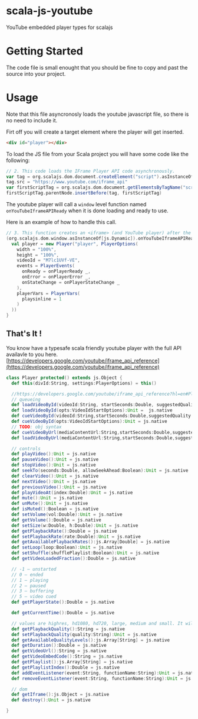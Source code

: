 # scala-js-youtube
YouTube embedded player types for scalajs

# Getting Started
The code file is small enought that you should be fine to copy and past the source into your project.

# Usage
Note that this file asyncronosly loads the youtube javascript file, so there is no need to include it.  

Firt off you will create a target element where the player will get inserted.

```html
<div id="player"></div>
```

To load the JS file from your Scala project you will have some code like the following:
```scala
// 2. This code loads the IFrame Player API code asynchronously.
var tag = org.scalajs.dom.document.createElement("script").asInstanceOf[org.scalajs.dom.html.Script]
tag.src = "https://www.youtube.com/iframe_api"
var firstScriptTag = org.scalajs.dom.document.getElementsByTagName("script").item(0)
firstScriptTag.parentNode.insertBefore(tag, firstScriptTag)
```

The youtube player will call a `window` level function named `onYouTubeIframeAPIReady` when it is done loading and ready to use.

Here is an example of how to handle this call.
```scala
// 3. This function creates an <iframe> (and YouTube player) after the API code downloads.
(org.scalajs.dom.window.asInstanceOf[js.Dynamic]).onYouTubeIframeAPIReady = () => {
  val player = new Player("player", PlayerOptions(
    width = "100%",
    height = "100%",
    videoId = "M7lc1UVf-VE",
    events = PlayerEvents(
      onReady = onPlayerReady _,
      onError = onPlayerError _,
      onStateChange = onPlayerStateChange _
    ),
    playerVars = PlayerVars(
      playsinline = 1
    )
  ))
}
```

## That's It !
You know have a typesafe scala friendly youtube player with the full API availavle to you here.
[https://developers.google.com/youtube/iframe_api_reference](https://developers.google.com/youtube/iframe_api_reference)

```scala
class Player protected() extends js.Object {
  def this(divId:String, settings:PlayerOptions) = this()

  //https://developers.google.com/youtube/iframe_api_reference?hl=en#Playback_controls
  // queueing
  def loadVideoById(videoId:String, startSeconds:Double, suggestedQuality:String):Unit =  js.native
  def loadVideoById(opts:VideoIdStartOptions):Unit =  js.native
  def cueVideoById(videoId:String,startSeconds:Double,suggestedQuality:String):Unit =  js.native
  def cueVideoById(opts:VideoIdStartOptions):Unit = js.native
  // TODO: obj syntax
  def cueVideoByUrl(mediaContentUrl:String,startSeconds:Double,suggestedQuality:String):Unit = js.native
  def loadVideoByUrl(mediaContentUrl:String,startSeconds:Double,suggestedQuality:String):Unit = js.native

  // controls
  def playVideo():Unit = js.native
  def pauseVideo():Unit = js.native
  def stopVideo():Unit = js.native
  def seekTo(seconds:Double, allowSeekAhead:Boolean):Unit = js.native
  def clearVideo():Unit = js.native
  def nextVideo():Unit = js.native
  def previousVideo():Unit = js.native
  def playVideoAt(index:Double):Unit = js.native
  def mute():Unit = js.native
  def unMute():Unit = js.native
  def isMuted():Boolean = js.native
  def setVolume(vol:Double):Unit = js.native
  def getVolume():Double = js.native
  def setSize(w:Double, h:Double):Unit = js.native
  def getPlaybackRate():Double = js.native
  def setPlaybackRate(rate:Double):Unit = js.native
  def getAvailablePlaybackRates():js.Array[Double] = js.native
  def setLoop(loop:Boolean):Unit = js.native
  def setShuffle(shufflePlaylist:Boolean):Unit = js.native
  def getVideoLoadedFraction():Double = js.native

  // -1 – unstarted
  // 0 – ended
  // 1 – playing
  // 2 – paused
  // 3 – buffering
  // 5 – video cued
  def getPlayerState():Double = js.native

  def getCurrentTime():Double = js.native

  // values are highres, hd1080, hd720, large, medium and small. It will also return undefined
  def getPlaybackQuality():String = js.native
  def setPlaybackQuality(quality:String):Unit = js.native
  def getAvailableQualityLevels():js.Array[String] = js.native
  def getDuration():Double = js.native
  def getVideoUrl():String = js.native
  def getVideoEmbedCode():String = js.native
  def getPlaylist():js.Array[String] = js.native
  def getPlaylistIndex():Double = js.native
  def addEventListener(event:String, functionName:String):Unit = js.native
  def removeEventListener(event:String, functionName:String):Unit = js.native

  // dom
  def getIframe():js.Object = js.native
  def destroy():Unit = js.native

}
```
